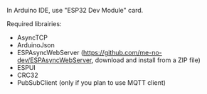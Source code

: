 In Arduino IDE, use "ESP32 Dev Module" card.

Required librairies:
- AsyncTCP
- ArduinoJson
- ESPAsyncWebServer (https://github.com/me-no-dev/ESPAsyncWebServer, download and install from a ZIP file)
- ESPUI
- CRC32
- PubSubClient (only if you plan to use MQTT client)

